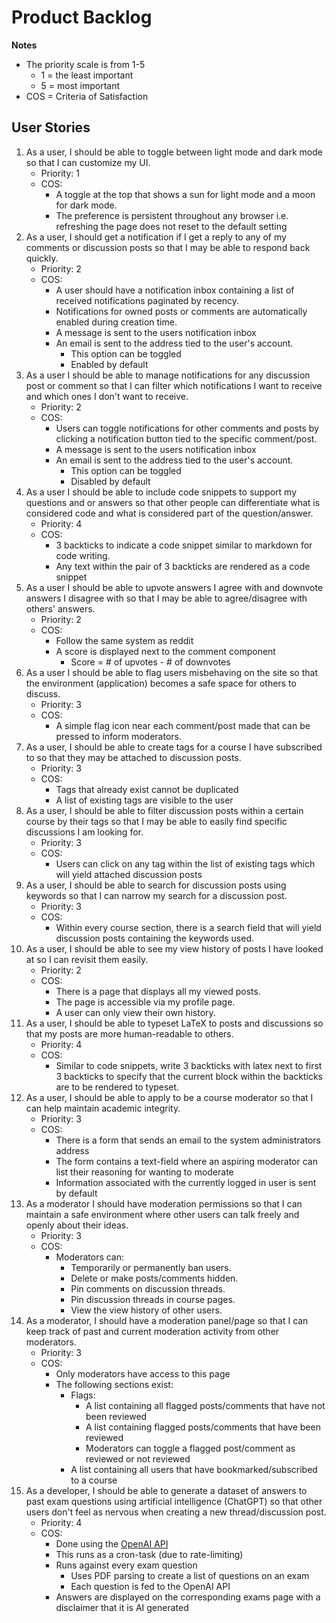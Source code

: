 # Product Backlog

**Notes**
* The priority scale is from 1-5
  * 1 = the least important
  * 5 = most important
* COS = Criteria of Satisfaction
## User Stories

1. As a user, I should be able to toggle between light mode and dark mode so that I can customize my UI.
   * Priority: 1
   * COS:
     * A toggle at the top that shows a sun for light mode and a moon for dark mode.
     * The preference is persistent throughout any browser i.e. refreshing the page does not reset to the default setting
2. As a user, I should get a notification if I get a reply to any of my comments or discussion posts so that I may be able to respond back quickly.
   * Priority: 2
   * COS:
     * A user should have a notification inbox containing a list of received notifications paginated by recency.
     * Notifications for owned posts or comments are automatically enabled during creation time.
     * A message is sent to the users notification inbox
     * An email is sent to the address tied to the user's account.
       * This option can be toggled
       * Enabled by default
3. As a user I should be able to manage notifications for any discussion post or comment so that I can filter which notifications I want to receive and which ones I don't want to receive.
   * Priority: 2
   * COS:
     * Users can toggle notifications for other comments and posts by clicking a notification button tied to the specific comment/post.
     * A message is sent to the users notification inbox
     * An email is sent to the address tied to the user's account.
       * This option can be toggled
       * Disabled by default
4. As a user I should be able to include code snippets to support my questions and or answers so that other people can differentiate what is considered code and what is considered part of the question/answer.
   * Priority: 4
   * COS:
     * 3 backticks to indicate a code snippet similar to markdown for code writing.
     * Any text within the pair of 3 backticks are rendered as a code snippet
5. As a user I should be able to upvote answers I agree with and downvote answers I disagree with so that I may be able to agree/disagree with others' answers.
    * Priority: 2
    * COS:
      * Follow the same system as reddit
      * A score is displayed next to the comment component
        * Score = # of upvotes - # of downvotes
6. As a user I should be able to flag users misbehaving on the site so that the environment (application) becomes a safe space for others to discuss.
    * Priority: 3
    * COS:
      * A simple flag icon near each comment/post made that can be pressed to inform moderators.
7. As a user, I should be able to create tags for a course I have subscribed to so that they may be attached to discussion posts.
    * Priority: 3
    * COS:
      * Tags that already exist cannot be duplicated
      * A list of existing tags are visible to the user
8. As a user, I should be able to filter discussion posts within a certain course by their tags so that I may be able to easily find specific discussions I am looking for.
     * Priority: 3
     * COS:
       * Users can click on any tag within the list of existing tags which will yield attached discussion posts 
9. As a user, I should be able to search for discussion posts using keywords so that I can narrow my search for a discussion post.
     * Priority: 3
     * COS:
       * Within every course section, there is a search field that will yield discussion posts containing the keywords used.
10. As a user, I should be able to see my view history of posts I have looked at so I can revisit them easily.
     * Priority: 2
     * COS:
       * There is a page that displays all my viewed posts. 
       * The page is accessible via my profile page. 
       * A user can only view their own history.
11. As a user, I should be able to typeset LaTeX to posts and discussions so that my posts are more human-readable to others.
      * Priority: 4
      * COS:
        * Similar to code snippets, write 3 backticks with latex next to first 3 backticks to specify that the current block within the backticks are to be rendered to typeset.
12. As a user, I should be able to apply to be a course moderator so that I can help maintain academic integrity.
      * Priority: 3
      * COS:
        * There is a form that sends an email to the system administrators address
        * The form contains a text-field where an aspiring moderator can list their reasoning for wanting to moderate
        * Information associated with the currently logged in user is sent by default
13. As a moderator I should have moderation permissions so that I can maintain a safe environment where other users can talk freely and openly about their ideas.
      * Priority: 3
      * COS:
        * Moderators can:
          * Temporarily or permanently ban users. 
          * Delete or make posts/comments hidden. 
          * Pin comments on discussion threads. 
          * Pin discussion threads in course pages. 
          * View the view history of other users.
14. As a moderator, I should have a moderation panel/page so that I can keep track of past and current moderation activity from other moderators.
      * Priority: 3
      * COS:
        * Only moderators have access to this page
        * The following sections exist:
          * Flags:
            * A list containing all flagged posts/comments that have not been reviewed
            * A list containing flagged posts/comments that have been reviewed
            * Moderators can toggle a flagged post/comment as reviewed or not reviewed
          * A list containing all users that have bookmarked/subscribed to a course
15. As a developer, I should be able to generate a dataset of answers to past exam questions using artificial intelligence (ChatGPT) so that other users don't feel as nervous when creating a new thread/discussion post.
      * Priority: 4
      * COS:
        * Done using the [OpenAI API](https://beta.openai.com/docs/introduction)
        * This runs as a cron-task (due to rate-limiting)
        * Runs against every exam question
          * Uses PDF parsing to create a list of questions on an exam
          * Each question is fed to the OpenAI API
        * Answers are displayed on the corresponding exams page with a disclaimer that it is AI generated
